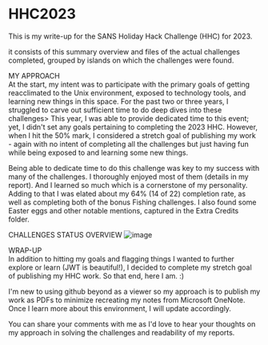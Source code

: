 # HHC2023
This is my write-up for the SANS Holiday Hack Challenge (HHC) for 2023.  

it consists of this summary overview and files of the actual challenges completed, grouped by islands on which the challenges were found.  

MY APPROACH                                                      
At the start, my intent was to participate with the primary goals of getting reacclimated to the Unix environment, exposed to technology tools, and learning new things in this space. For the past two or three years, I struggled to carve out sufficient time to do deep dives into these challenges> This year, I was able to provide dedicated time to this event; yet, I didn't set any goals pertaining to completing the 2023 HHC.  However, when I hit the 50% mark, I considered a stretch goal of publishing my work - again with no intent of completing all the challenges but just having fun while being exposed to and learning some new things.  

Being able to dedicate time to do this challenge was key to my success with many of the challenges.  I thoroughly enjoyed most of them (details in my report).  And I learned so much which is a cornerstone of my personality. Adding to that I was elated about my 64% (14 of 22) completion rate, as well as completing both of the bonus Fishing challenges.  I also found some Easter eggs and other notable mentions, captured in the Extra Credits folder.  

CHALLENGES STATUS OVERVIEW
![image](https://github.com/LadyCeeBB/HHC2023/assets/155762906/f25d4d6b-6f2a-4f2f-ad41-6412f22d317e)


WRAP-UP                                                  
In addition to hitting my goals and flagging things I wanted to further explore or learn (JWT is beautiful!), I decided to complete my stretch goal of publishing my HHC work. So that end, here I am. :)

I'm new to using github beyond as a viewer so my approach is to publish my work as PDFs to minimize recreating my notes from Microsoft OneNote. Once I learn more about this environment, I will update accordingly.

You can share your comments with me as I'd love to hear your thoughts on my approach in solving the challenges and readability of my reports.   
